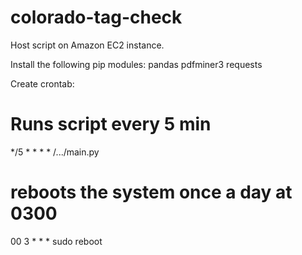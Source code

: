 # colorado-tag-check

Host script on Amazon EC2 instance.

Install the following pip modules:
pandas
pdfminer3
requests

Create crontab:
# Runs script every 5 min
*/5 * * * * /.../main.py

# reboots the system once a day at 0300
00 3 * * * sudo reboot
